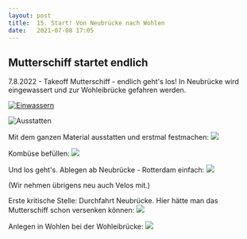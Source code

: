 ```yaml
---
layout: post
title:  15. Start! Von Neubrücke nach Wohlen
date:   2021-07-08 17:05
---
```


## Mutterschiff startet endlich ##

7.8.2022 - Takeoff Mutterschiff - endlich geht's los! In Neubrücke wird eingewassert und zur Wohleibrücke gefahren werden.

[![Einwassern](/img/20220711_ms_res__0.jpg)](/img/20220711_ms_res__0.jpg)


![Ausstatten](/img/20220711_ms_res__1.jpg)

Mit dem ganzen Material ausstatten und erstmal festmachen:
![](/img/20220711_ms_res__2.jpg)

Kombüse befüllen:
![](/img/20220711_ms_res__3.jpg)

Und los geht's. Ablegen ab Neubrücke - Rotterdam einfach:
![](/img/20220711_ms_res__4.jpg)

(Wir nehmen übrigens neu auch Velos mit.)

Erste kritische Stelle: Durchfahrt Neubrücke. Hier hätte man das Mutterschiff schon versenken können:
![](/img/20220711_ms_res__5.jpg)

Anlegen in Wohlen bei der Wohleibrücke:
![](/img/20220711_ms_res__6.jpg)
